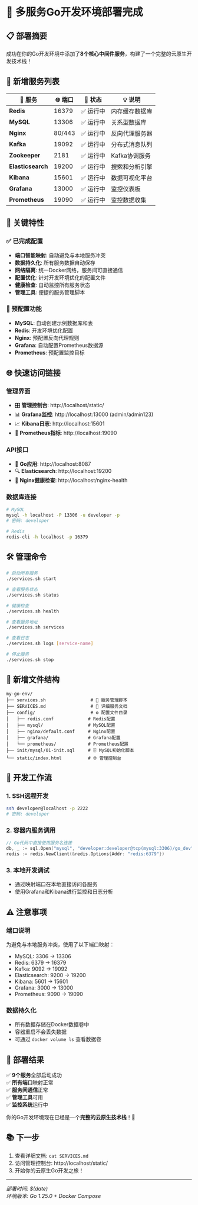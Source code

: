# 🎉 多服务Go开发环境部署完成

## 📋 部署摘要

成功在你的Go开发环境中添加了**8个核心中间件服务**，构建了一个完整的云原生开发技术栈！

## 🚀 新增服务列表

| 🔧 服务 | 🌐 端口 | 📝 状态 | 💡 说明 |
|---------|---------|---------|---------|
| **Redis** | 16379 | ✅ 运行中 | 内存缓存数据库 |
| **MySQL** | 13306 | ✅ 运行中 | 关系型数据库 |
| **Nginx** | 80/443 | ✅ 运行中 | 反向代理服务器 |
| **Kafka** | 19092 | ✅ 运行中 | 分布式消息队列 |
| **Zookeeper** | 2181 | ✅ 运行中 | Kafka协调服务 |
| **Elasticsearch** | 19200 | ✅ 运行中 | 搜索和分析引擎 |
| **Kibana** | 15601 | ✅ 运行中 | 数据可视化平台 |
| **Grafana** | 13000 | ✅ 运行中 | 监控仪表板 |
| **Prometheus** | 19090 | ✅ 运行中 | 监控数据收集 |

## 🎯 关键特性

### ✅ 已完成配置
- **端口智能映射**: 自动避免与本地服务冲突
- **数据持久化**: 所有服务数据自动保存
- **网络隔离**: 统一Docker网络，服务间可直接通信
- **配置优化**: 针对开发环境优化的配置文件
- **健康检查**: 自动监控所有服务状态
- **管理工具**: 便捷的服务管理脚本

### 🔧 预配置功能
- **MySQL**: 自动创建示例数据库和表
- **Redis**: 开发环境优化配置
- **Nginx**: 预配置反向代理规则
- **Grafana**: 自动配置Prometheus数据源
- **Prometheus**: 预配置监控目标

## 🌐 快速访问链接

### 管理界面
- 🎛️ **管理控制台**: http://localhost/static/
- 📊 **Grafana监控**: http://localhost:13000 (admin/admin123)
- 📈 **Kibana日志**: http://localhost:15601
- 🎯 **Prometheus指标**: http://localhost:19090

### API接口
- 🐹 **Go应用**: http://localhost:8087
- 🔍 **Elasticsearch**: http://localhost:19200
- 🔀 **Nginx健康检查**: http://localhost/nginx-health

### 数据库连接
```bash
# MySQL
mysql -h localhost -P 13306 -u developer -p
# 密码: developer

# Redis
redis-cli -h localhost -p 16379
```

## 🛠️ 管理命令

```bash
# 启动所有服务
./services.sh start

# 查看服务状态
./services.sh status

# 健康检查
./services.sh health

# 查看服务地址
./services.sh services

# 查看日志
./services.sh logs [service-name]

# 停止服务
./services.sh stop
```

## 📁 新增文件结构

```
my-go-env/
├── services.sh                 # 🔧 服务管理脚本
├── SERVICES.md                 # 📖 详细服务文档  
├── config/                     # ⚙️ 配置文件目录
│   ├── redis.conf             # Redis配置
│   ├── mysql/                 # MySQL配置
│   ├── nginx/default.conf     # Nginx配置
│   ├── grafana/               # Grafana配置
│   └── prometheus/            # Prometheus配置
├── init/mysql/01-init.sql     # 🗄️ MySQL初始化脚本
└── static/index.html          # 🌐 管理控制台
```

## 🔄 开发工作流

### 1. SSH远程开发
```bash
ssh developer@localhost -p 2222
# 密码: developer
```

### 2. 容器内服务调用
```go
// Go代码中直接使用服务名连接
db, _ := sql.Open("mysql", "developer:developer@tcp(mysql:3306)/go_dev")
redis := redis.NewClient(&redis.Options{Addr: "redis:6379"})
```

### 3. 本地开发调试
- 通过映射端口在本地直接访问各服务
- 使用Grafana和Kibana进行监控和日志分析

## ⚠️ 注意事项

### 端口说明
为避免与本地服务冲突，使用了以下端口映射：
- MySQL: 3306 → 13306
- Redis: 6379 → 16379  
- Kafka: 9092 → 19092
- Elasticsearch: 9200 → 19200
- Kibana: 5601 → 15601
- Grafana: 3000 → 13000
- Prometheus: 9090 → 19090

### 数据持久化
- 所有数据存储在Docker数据卷中
- 容器重启不会丢失数据
- 可通过 `docker volume ls` 查看数据卷

## 🎊 部署结果

✅ **9个服务**全部启动成功  
✅ **所有端口**映射正常  
✅ **服务间通信**正常  
✅ **管理工具**可用  
✅ **监控系统**运行中  

你的Go开发环境现在已经是一个**完整的云原生技术栈**！🎉

## 📚 下一步

1. 查看详细文档: `cat SERVICES.md`
2. 访问管理控制台: http://localhost/static/
3. 开始你的云原生Go开发之旅！

---
*部署时间: $(date)*  
*环境版本: Go 1.25.0 + Docker Compose*
